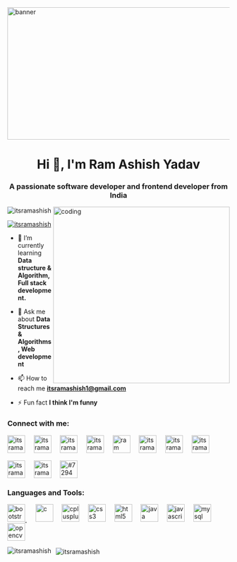 <img align="center" src="https://t3.ftcdn.net/jpg/01/94/01/00/360_F_194010093_9tC5JNVsiEOlVDs2F5Y6d0paYrdWTdbT.jpg" height="300" width="1000" alt="banner"/>
<h1 align="center">Hi 👋, I'm Ram Ashish Yadav</h1>
<h3 align="center">A passionate software developer and frontend developer from India</h3>
<img align="right" alt="coding" width="400" src="https://camo.githubusercontent.com/5ddf73ad3a205111cf8c686f687fc216c2946a75005718c8da5b837ad9de78c9/68747470733a2f2f7468756d62732e6766796361742e636f6d2f4576696c4e657874446576696c666973682d736d616c6c2e676966">

<p align="left"> <img src="https://komarev.com/ghpvc/?username=itsramashish&label=Profile%20views&color=0e75b6&style=flat" alt="itsramashish" /> </p>

<p align="left"> <a href="https://twitter.com/itsramashish" target="blank"><img src="https://img.shields.io/twitter/follow/itsramashish?logo=twitter&style=for-the-badge" alt="itsramashish" /></a> </p>

- 🌱 I’m currently learning **Data structure & Algorithm, Full stack development.**

- 💬 Ask me about **Data Structures & Algorithms, Web development**

- 📫 How to reach me **itsramashish1@gmail.com**

- ⚡ Fun fact **I think I'm funny**

<h3 align="left">Connect with me:</h3>
<p align="left">
<a href="https://twitter.com/itsramashish" target="blank"><img align="center" src="https://www.freepnglogos.com/uploads/twitter-logo-png/twitter-bird-symbols-png-logo-0.png" alt="itsramashish" height="40" width="40" /></a>&nbsp&nbsp&nbsp&nbsp
<a href="https://linkedin.com/in/itsramashish" target="blank"><img align="center" src="https://www.freepnglogos.com/uploads/linkedin-basic-round-social-logo-png-13.png" alt="itsramashish" height="40" width="40" /></a>&nbsp&nbsp&nbsp&nbsp
<a href="https://github.com/itsramashish" target="blank"><img align="center" src="https://cdn4.iconfinder.com/data/icons/iconsimple-logotypes/512/github-512.png" alt="itsramashish" height="40" width="40" /></a>&nbsp&nbsp&nbsp&nbsp
<a href="https://instagram.com/itsramashish" target="blank"><img align="center" src="https://upload.wikimedia.org/wikipedia/commons/thumb/9/95/Instagram_logo_2022.svg/1024px-Instagram_logo_2022.svg.png" alt="itsramashish" height="40" width="40" /></a>&nbsp&nbsp&nbsp&nbsp
<a href="https://www.youtube.com/@itsramashish" target="blank"><img align="center" src="https://www.freepnglogos.com/uploads/youtube-play-red-logo-png-transparent-background-6.png" alt="ram ashish" height="40" width="40" /></a>&nbsp&nbsp&nbsp&nbsp
<a href="https://www.codechef.com/users/itsramashish" target="blank"><img align="center" src="https://gitgud.io/uploads/-/system/group/avatar/12294/cc.png" alt="itsramashish" height="40" width="40" /></a>&nbsp&nbsp&nbsp&nbsp
<a href="https://www.hackerrank.com/itsramashish" target="blank"><img align="center" src="https://upload.wikimedia.org/wikipedia/commons/4/40/HackerRank_Icon-1000px.png" alt="itsramashish" height="40" width="40" /></a>&nbsp&nbsp&nbsp&nbsp
<a href="https://codeforces.com/profile/itsramashish" target="blank"><img align="center" src="https://cdn.iconscout.com/icon/free/png-256/code-forces-3628695-3029920.png" alt="itsramashish" height="40" width="40" /></a>&nbsp&nbsp&nbsp&nbsp<br><br>
<a href="https://www.leetcode.com/itsramashish" target="blank"><img align="center" src="https://upload.wikimedia.org/wikipedia/commons/1/19/LeetCode_logo_black.png" alt="itsramashish" height="40" width="40" /></a>&nbsp&nbsp&nbsp&nbsp
<a href="https://auth.geeksforgeeks.org/user/itsramashish" target="blank"><img align="center" src="https://media.geeksforgeeks.org/wp-content/cdn-uploads/20190710102234/download3.png" alt="itsramashish" height="40" width="40" /></a>&nbsp&nbsp&nbsp&nbsp
<a href="https://discord.gg/#7294" target="blank"><img align="center" src="https://www.freepnglogos.com/uploads/discord-logo-png/discord-logo-logodownload-download-logotipos-1.png" alt="#7294" height="40" width="40" /></a>&nbsp&nbsp&nbsp&nbsp
</p>

<h3 align="left">Languages and Tools:</h3>
<p align="left"> 
<a href="https://getbootstrap.com" target="_blank" rel="noreferrer"><img src="https://upload.wikimedia.org/wikipedia/commons/thumb/b/b2/Bootstrap_logo.svg/512px-Bootstrap_logo.svg.png" alt="bootstrap" width="40" height="40"/> </a>&nbsp&nbsp&nbsp&nbsp 
<a href="https://www.cprogramming.com/" target="_blank" rel="noreferrer"> <img src="https://upload.wikimedia.org/wikipedia/commons/1/19/C_Logo.png?20201023095457" alt="c" width="40" height="40"/></a>&nbsp&nbsp&nbsp&nbsp 
<a href="https://www.w3schools.com/cpp/" target="_blank" rel="noreferrer"><img src="https://brandslogos.com/wp-content/uploads/thumbs/c-logo-vector.svg" alt="cplusplus" width="40" height="40"/></a>&nbsp&nbsp&nbsp&nbsp
<a href="https://www.w3schools.com/css/" target="_blank" rel="noreferrer"><img src="https://www.freepnglogos.com/uploads/html5-logo-png/html5-logo-opencode-css-8.png" alt="css3" width="40" height="40"/></a>&nbsp&nbsp&nbsp&nbsp 
<a href="https://www.w3.org/html/" target="_blank" rel="noreferrer"><img src="https://upload.wikimedia.org/wikipedia/commons/thumb/6/61/HTML5_logo_and_wordmark.svg/2048px-HTML5_logo_and_wordmark.svg.png" alt="html5" width="40" height="40"/></a>&nbsp&nbsp&nbsp&nbsp
<a href="https://www.java.com" target="_blank" rel="noreferrer"><img src="https://cdn-icons-png.flaticon.com/512/226/226777.png" alt="java" width="40" height="40"/></a>&nbsp&nbsp&nbsp&nbsp
<a href="https://developer.mozilla.org/en-US/docs/Web/JavaScript" target="_blank" rel="noreferrer"> <img src="https://upload.wikimedia.org/wikipedia/commons/6/6a/JavaScript-logo.png" alt="javascript" width="40" height="40"/></a>&nbsp&nbsp&nbsp&nbsp
<a href="https://www.mysql.com/" target="_blank" rel="noreferrer"> <img src="https://www.freepnglogos.com/uploads/logo-mysql-png/logo-mysql-mysql-logo-png-images-are-download-crazypng-21.png" alt="mysql" width="40" height="40"/></a>&nbsp&nbsp&nbsp&nbsp
<a href="https://opencv.org/" target="_blank" rel="noreferrer"> <img src="https://www.vectorlogo.zone/logos/opencv/opencv-icon.svg" alt="opencv" width="40" height="40"/></a> 
</p>

<p>
<img align="left" src="https://github-readme-stats.vercel.app/api/top-langs?username=itsramashish&show_icons=true&locale=en&layout=compact" alt="itsramashish" />
</p>
<p>&nbsp&nbsp<img align="center" src="https://github-readme-stats.vercel.app/api?username=itsramashish&show_icons=true&locale=en" alt="itsramashish" /></p>
